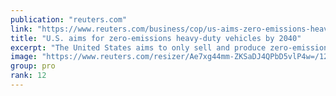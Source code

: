 ```yaml
---
publication: "reuters.com"
link: "https://www.reuters.com/business/cop/us-aims-zero-emissions-heavy-duty-vehicles-by-2040-2022-11-17/"
title: "U.S. aims for zero-emissions heavy-duty vehicles by 2040"
excerpt: "The United States aims to only sell and produce zero-emissions medium- and heavy-duty vehicles like school buses and tractor trailers by 2040, the U.S. energy secretary agreed at the COP27 climate sum"
image: "https://www.reuters.com/resizer/Ae7xg44mm-ZKSaDJ4QPbD5vlP4w=/1200x628/smart/filters:quality(80)/cloudfront-us-east-2.images.arcpublishing.com/reuters/QBIHSDCLSZMDDNGMC7JULIEHCI.jpg"
group: pro
rank: 12
---
```

